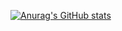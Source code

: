 [![Anurag's GitHub stats](https://github-readme-stats.vercel.app/api?username=es-tania&show_icons=true&theme=vue-dark)](https://github.com/es-tania/github-readme-stats)
